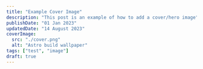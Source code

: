 ```yaml
---
title: "Example Cover Image"
description: "This post is an example of how to add a cover/hero image"
publishDate: "01 Jan 2023"
updatedDate: "14 August 2023"
coverImage:
  src: "./cover.png"
  alt: "Astro build wallpaper"
tags: ["test", "image"]
draft: true
---
```

